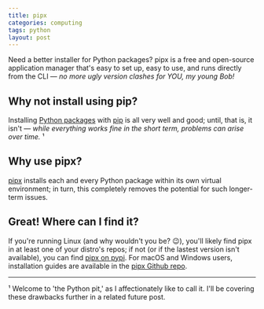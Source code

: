 ```yaml
---
title: pipx
categories: computing
tags: python
layout: post
---
```


Need a better installer for Python packages? pipx is a free and open-source application manager that's easy to set up, easy to use, and runs directly from the CLI — _no more ugly version clashes for YOU, my young Bob!_

<h2>Why not install using pip?</h2>

Installing [Python packages](https://packaging.python.org/en/latest/) with [pip](https://pip.pypa.io/en/stable/) is all very well and good; until, that is, it isn't — _while everything works fine in the short term, problems can arise over time._ ¹ 

<h2>Why use pipx?</h2>

[pipx](https://pypa.github.io/pipx/) installs each and every Python package within its own virtual environment; in turn, this completely removes the potential for such longer-term issues. 

<h2>Great! Where can I find it?</h2>

If you're running Linux (and why wouldn't you be? 😉), you'll likely find pipx in at least one of your distro's repos; if not (or if the lastest version isn't available), you can find [pipx on pypi](https://pypi.org/project/pipx/). For macOS and Windows users, installation guides are available in the [pipx Github repo](https://github.com/pypa/pipx).

---

¹ Welcome to 'the Python pit,' as I affectionately like to call it. I'll be covering these drawbacks further in a related future post.



